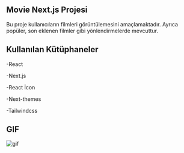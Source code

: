 ## Movie Next.js Projesi

Bu proje kullanıcıların filmleri görüntülemesini amaçlamaktadır. Ayrıca popüler, son eklenen filmler gibi yönlendirmelerde mevcuttur.

## Kullanılan Kütüphaneler

-React

-Next.js

-React İcon

-Next-themes

-Tailwindcss

## GIF

![gif](/moviegif.gif)

